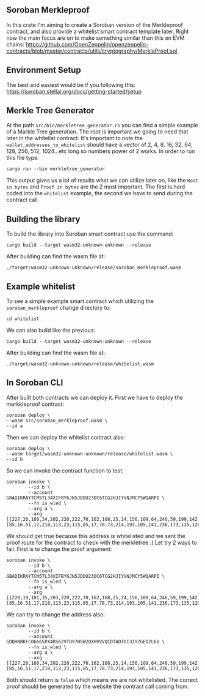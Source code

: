 ## Soroban Merkleproof
In this crate I'm aiming to create a Soroban version of the Merkleproof contract, and also provide a whitelist smart contract template later. Right now the main focus are on to make something similar than this on EVM chains:
https://github.com/OpenZeppelin/openzeppelin-contracts/blob/master/contracts/utils/cryptography/MerkleProof.sol

## Environment Setup
The best and easiest would be if you following this:
https://soroban.stellar.org/docs/getting-started/setup

## Merkle Tree Generator
At the path `src/bin/merkletree_generator.rs` you can find a simple example of a Markle Tree generation. The root is important we going to need that later in the whitelist contract. It's important to note the `wallet_addresses_to_whitelist` should have a vector of 2, 4, 8, 16, 32, 64, 128, 256, 512, 1024...etc long so numbers power of 2 works. In order to run this file type:

    cargo run --bin merkletree_generator

This output gives us a lot of results what we can utilize later on, like the `Root in bytes` and `Proof in bytes` are the 2 most important. The first is hard coded into the `whitelist` example, the second we have to send during the contract call.
## Building the library
To build the library into Soroban smart contract use the command:

    cargo build --target wasm32-unknown-unknown --release

After building can find the wasm file at:

    ./target/wasm32-unknown-unknown/release/soroban_merkleproof.wasm

## Example whitelist
To see a simple example smart contract which utilizing the `soroban_merkleproof` change directory to:

    cd whitelist

We can also build like the previous:

    cargo build --target wasm32-unknown-unknown --release

After building can find the wasm file at:

    ./target/wasm32-unknown-unknown/release/whitelist.wasm

## In Soroban CLI
After built both contracts we can deploy it. First we have to deploy the merkkleproof contract:

    soroban deploy \
    --wasm src/soroban_merkleproof.wasm \
    --id a

Then we can deploy the whitelist contract also:

    soroban deploy \
    --wasm target/wasm32-unknown-unknown/release/whitelist.wasm \
    --id b

So we can invoke the contract function to test:

    soroban invoke \
            --id b \
            --account GBADIKRAYTCM5TL34XIFBY6JN5JDDU23OC6TCG2HJIYVNJMCY5WQARPI \
            --fn is_wled \
            --arg a \
            --arg [[227,20,180,34,202,220,222,70,162,168,25,24,156,109,64,246,59,199,142,119,215,6,144,242,90,128,109,189,145,169,198,18],[85,16,51,17,218,113,23,115,85,17,78,73,214,193,105,141,236,173,135,120,141,109,170,217,131,186,159,161,87,246,163,219]]

We should get true because this address is whitelisted and we sent the proof route for the contract to check with the merkletree :)
Let try 2 ways to fail. First is to change the proof argument:

    soroban invoke \
            --id b \
            --account GBADIKRAYTCM5TL34XIFBY6JN5JDDU23OC6TCG2HJIYVNJMCY5WQARPI \
            --fn is_wled \
            --arg a \
            --arg [[228,19,181,35,203,220,222,70,162,168,25,24,156,109,64,246,59,199,142,119,215,6,144,242,90,128,109,189,145,169,198,18],[85,16,51,17,218,113,23,115,85,17,78,73,214,193,105,141,236,173,135,120,141,109,170,217,131,186,159,161,87,246,163,219]]

We can try to change the address also:

    soroban invoke \
            --id b \
            --account GDQHNBKFCO666SPX4RS62VTDY7H5W2QXHVVVQCDTADTOI3IYZGEOZL6V \
            --fn is_wled \
            --arg a \
            --arg [[227,20,180,34,202,220,222,70,162,168,25,24,156,109,64,246,59,199,142,119,215,6,144,242,90,128,109,189,145,169,198,18],[85,16,51,17,218,113,23,115,85,17,78,73,214,193,105,141,236,173,135,120,141,109,170,217,131,186,159,161,87,246,163,219]]

Both should return is `false` which means we are not whitelisted. The correct proof should be generated by the website the contract call coming from.


